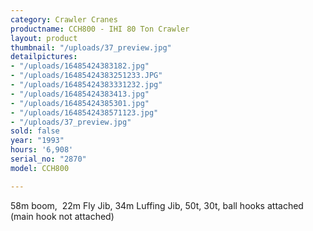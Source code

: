```yaml
---
category: Crawler Cranes
productname: CCH800 - IHI 80 Ton Crawler
layout: product
thumbnail: "/uploads/37_preview.jpg"
detailpictures:
- "/uploads/16485424383182.jpg"
- "/uploads/16485424383251233.JPG"
- "/uploads/16485424383331232.jpg"
- "/uploads/16485424383413.jpg"
- "/uploads/16485424385301.jpg"
- "/uploads/1648542438571123.jpg"
- "/uploads/37_preview.jpg"
sold: false
year: "1993"
hours: '6,908'
serial_no: "2870"
model: CCH800

---
```

58m boom,  22m Fly Jib, 34m Luffing Jib, 50t, 30t, ball hooks attached (main hook not attached)